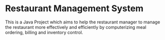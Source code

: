 # Restaurant Management System
This is a Java Project which aims to help the restaurant manager to manage the restaurant more effectively and efficiently by computerizing meal ordering, billing and inventory control.
